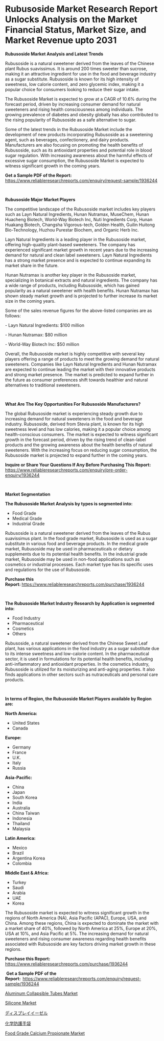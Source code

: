 <p><h1>Rubusoside Market Research Report Unlocks Analysis on the Market Financial Status, Market Size, and Market Revenue upto 2031</h1></p><p><strong>Rubusoside Market Analysis and Latest Trends</strong></p>
<p><p>Rubusoside is a natural sweetener derived from the leaves of the Chinese plant Rubus suavissimus. It is around 200 times sweeter than sucrose, making it an attractive ingredient for use in the food and beverage industry as a sugar substitute. Rubusoside is known for its high intensity of sweetness, low calorie content, and zero glycemic index, making it a popular choice for consumers looking to reduce their sugar intake.</p><p>The Rubusoside Market is expected to grow at a CAGR of 10.6% during the forecast period, driven by increasing consumer demand for natural sweeteners and rising health consciousness among individuals. The growing prevalence of diabetes and obesity globally has also contributed to the rising popularity of Rubusoside as a safe alternative to sugar.</p><p>Some of the latest trends in the Rubusoside Market include the development of new products incorporating Rubusoside as a sweetening agent, such as beverages, confectionery, and dairy products. Manufacturers are also focusing on promoting the health benefits of Rubusoside, such as its antioxidant properties and potential role in blood sugar regulation. With increasing awareness about the harmful effects of excessive sugar consumption, the Rubusoside Market is expected to witness significant growth in the coming years.</p></p>
<p><strong>Get a Sample PDF of the Report:&nbsp;</strong> <a href="https://www.reliableresearchreports.com/enquiry/request-sample/1936244">https://www.reliableresearchreports.com/enquiry/request-sample/1936244</a></p>
<p>&nbsp;</p>
<p><strong>Rubusoside Major Market Players</strong></p>
<p><p>The competitive landscape of the Rubusoside market includes key players such as Layn Natural Ingredients, Hunan Nutramax, MuseChem, Hunan Huacheng Biotech, World-Way Biotech Inc, Nuti Ingredients Corp, Hunan Huakang Biotech, Changsha Vigorous-tech, Golden Health, Guilin Huitong Bio-Technology, Huzhou Purestar Biochem, and Organic Herb Inc.</p><p>Layn Natural Ingredients is a leading player in the Rubusoside market, offering high-quality plant-based sweeteners. The company has experienced significant market growth in recent years due to the increasing demand for natural and clean label sweeteners. Layn Natural Ingredients has a strong market presence and is expected to continue expanding its market share in the future.</p><p>Hunan Nutramax is another key player in the Rubusoside market, specializing in botanical extracts and natural ingredients. The company has a wide range of products, including Rubusoside, which has gained popularity as a natural sweetener with health benefits. Hunan Nutramax has shown steady market growth and is projected to further increase its market size in the coming years.</p><p>Some of the sales revenue figures for the above-listed companies are as follows:</p><p>- Layn Natural Ingredients: $100 million</p><p>- Hunan Nutramax: $80 million</p><p>- World-Way Biotech Inc: $50 million</p><p>Overall, the Rubusoside market is highly competitive with several key players offering a range of products to meet the growing demand for natural sweeteners. Companies like Layn Natural Ingredients and Hunan Nutramax are expected to continue leading the market with their innovative products and strong market presence. The market is predicted to expand further in the future as consumer preferences shift towards healthier and natural alternatives to traditional sweeteners.</p></p>
<p>&nbsp;</p>
<p><strong>What Are The Key Opportunities For Rubusoside Manufacturers?</strong></p>
<p><p>The global Rubusoside market is experiencing steady growth due to increasing demand for natural sweeteners in the food and beverage industry. Rubusoside, derived from Stevia plant, is known for its high sweetness level and has low calories, making it a popular choice among health-conscious consumers. The market is expected to witness significant growth in the forecast period, driven by the rising trend of clean-label products and the growing awareness about the health benefits of natural sweeteners. With the increasing focus on reducing sugar consumption, the Rubusoside market is projected to expand further in the coming years.</p></p>
<p><strong>Inquire or Share Your Questions If Any Before Purchasing This Report:</strong> <a href="https://www.reliableresearchreports.com/enquiry/pre-order-enquiry/1936244">https://www.reliableresearchreports.com/enquiry/pre-order-enquiry/1936244</a></p>
<p>&nbsp;</p>
<p><strong>Market Segmentation</strong></p>
<p><strong>The Rubusoside Market Analysis by types is segmented into:</strong></p>
<p><ul><li>Food Grade</li><li>Medical Grade</li><li>Industrial Grade</li></ul></p>
<p><p>Rubusoside is a natural sweetener derived from the leaves of the Rubus suavissimus plant. In the food grade market, Rubusoside is used as a sugar substitute in various food and beverage products. In the medical grade market, Rubusoside may be used in pharmaceuticals or dietary supplements due to its potential health benefits. In the industrial grade market, Rubusoside may be used in non-food applications such as cosmetics or industrial processes. Each market type has its specific uses and regulations for the use of Rubusoside.</p></p>
<p><strong>Purchase this Report:&nbsp;</strong><a href="https://www.reliableresearchreports.com/purchase/1936244">https://www.reliableresearchreports.com/purchase/1936244</a></p>
<p>&nbsp;</p>
<p><strong>The Rubusoside Market Industry Research by Application is segmented into:</strong></p>
<p><ul><li>Food Industry</li><li>Pharmaceutical</li><li>Cosmetics</li><li>Others</li></ul></p>
<p><p>Rubusoside, a natural sweetener derived from the Chinese Sweet Leaf plant, has various applications in the food industry as a sugar substitute due to its intense sweetness and low-calorie content. In the pharmaceutical sector, it is used in formulations for its potential health benefits, including anti-inflammatory and antioxidant properties. In the cosmetics industry, Rubusoside is utilized for its moisturizing and anti-aging properties. It also finds applications in other sectors such as nutraceuticals and personal care products.</p></p>
<p>&nbsp;</p>
<p><strong>In terms of Region, the Rubusoside Market Players available by Region are:</strong></p>
<p>
    <p> <strong> North America: </strong>
        <ul>
            <li>United States</li>
            <li>Canada</li>
        </ul>
        </p> 
    <p> <strong> Europe: </strong>
        <ul>
            <li>Germany</li>
            <li>France</li>
            <li>U.K.</li>
            <li>Italy</li>
            <li>Russia</li>
        </ul>
        </p> 
    <p> <strong> Asia-Pacific: </strong>
        <ul>
            <li>China</li>
            <li>Japan</li>
            <li>South Korea</li>
            <li>India</li>
            <li>Australia</li>
            <li>China Taiwan</li>
            <li>Indonesia</li>
            <li>Thailand</li>
            <li>Malaysia</li>
        </ul>
        </p> 
    <p> <strong> Latin America: </strong>
        <ul>
            <li>Mexico</li>
            <li>Brazil</li>
            <li>Argentina Korea</li>
            <li>Colombia</li>
        </ul>
        </p> 
    <p> <strong> Middle East & Africa: </strong>
        <ul>
            <li>Turkey</li>
            <li>Saudi</li>
            <li>Arabia</li>
            <li>UAE</li>
            <li>Korea</li>
        </ul>
    </p>
    </p>
<p><p>The Rubusoside market is expected to witness significant growth in the regions of North America (NA), Asia Pacific (APAC), Europe, USA, and China. Among these regions, China is expected to dominate the market with a market share of 40%, followed by North America at 25%, Europe at 20%, USA at 10%, and Asia Pacific at 5%. The increasing demand for natural sweeteners and rising consumer awareness regarding health benefits associated with Rubusoside are key factors driving market growth in these regions.</p></p>
<p><strong>Purchase this Report: </strong><a href="https://www.reliableresearchreports.com/purchase/1936244">https://www.reliableresearchreports.com/purchase/1936244</a></p>
<p>&nbsp;<strong>Get a Sample PDF of the Report:&nbsp;&nbsp;</strong><a href="https://www.reliableresearchreports.com/enquiry/request-sample/1936244">https://www.reliableresearchreports.com/enquiry/request-sample/1936244</a></p>
<p><strong></strong></p>
<p><p><a href="https://github.com/Whitneyboyettebo9kiw7yr13/Market-Research-Report-List-1/blob/main/aluminum-collapsible-tubes-market.md">Aluminum Collapsible Tubes Market</a></p><p><a href="https://github.com/sonuprakash1/Market-Research-Report-List-1/blob/main/silicone-market.md">Silicone Market</a></p><p><a href="https://github.com/xnljig2898992/Market-Research-Report-List-1/blob/main/3275615192251.md">ディスプレイイーゼル</a></p><p><a href="https://github.com/adcxff01450218/Market-Research-Report-List-1/blob/main/8617410192252.md">化学防護手袋</a></p><p><a href="https://issuu.com/reportprime-2/docs/food-grade-calcium-propionate-market-size-2030.ppt">Food Grade Calcium Propionate Market</a></p></p>